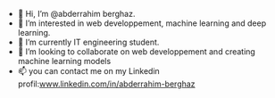 - 👋 Hi, I’m @abderrahim berghaz.
- 👀 I’m interested in web developpement, machine learning and deep learning.
- 🌱 I’m currently IT engineering student.
- 💞️ I’m looking to collaborate on web developpement and creating machine learning models
- 📫 you can contact me on my Linkedin profil:www.linkedin.com/in/abderrahim-berghaz

<!---
abderrahim-berg/abderrahim-berg is a ✨ special ✨ repository because its `README.md` (this file) appears on your GitHub profile.
You can click the Preview link to take a look at your changes.
--->
